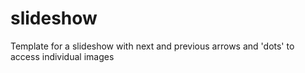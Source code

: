 # slideshow

Template for a slideshow with next and previous arrows and 'dots' to access individual images
